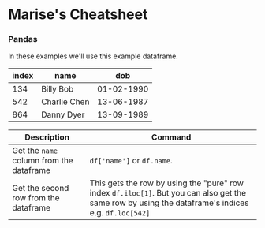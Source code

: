 # Marise's Cheatsheet

### Pandas

In these examples we'll use this example dataframe.

| index | name | dob |
| --- | --- | --- |
| 134 | Billy Bob | 01-02-1990 |
| 542 | Charlie Chen | 13-06-1987 |
| 864 | Danny Dyer | 13-09-1989 |

| Description | Command |
| --- | --- |
| Get the `name` column from the dataframe | `df['name']` or `df.name`. |
| Get the second row from the dataframe | This gets the row by using the "pure" row index `df.iloc[1]`. But you can also get the same row by using the dataframe's indices e.g. `df.loc[542]` |
